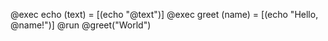 @exec echo (text) = [(echo "@text")]
@exec greet (name) = [(echo "Hello, @name!")]
@run @greet("World")